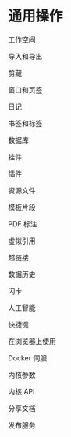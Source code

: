 # 通用操作

工作空间

导入和导出

剪藏

窗口和页签

日记

书签和标签

数据库

挂件

插件

资源文件

模板片段

PDF 标注

虚拟引用

超链接

数据历史

闪卡

人工智能

快捷键

在浏览器上使用

Docker 伺服

内核参数

内核 API

分享文档

发布服务
